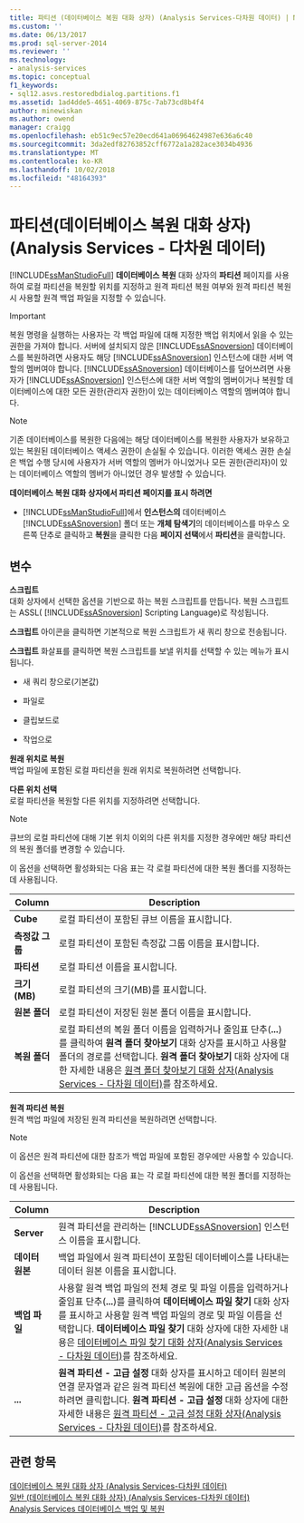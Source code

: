 ```yaml
---
title: 파티션 (데이터베이스 복원 대화 상자) (Analysis Services-다차원 데이터) | Microsoft Docs
ms.custom: ''
ms.date: 06/13/2017
ms.prod: sql-server-2014
ms.reviewer: ''
ms.technology:
- analysis-services
ms.topic: conceptual
f1_keywords:
- sql12.asvs.restoredbdialog.partitions.f1
ms.assetid: 1ad4dde5-4651-4069-875c-7ab73cd8b4f4
author: minewiskan
ms.author: owend
manager: craigg
ms.openlocfilehash: eb51c9ec57e20ecd641a06964624987e636a6c40
ms.sourcegitcommit: 3da2edf82763852cff6772a1a282ace3034b4936
ms.translationtype: MT
ms.contentlocale: ko-KR
ms.lasthandoff: 10/02/2018
ms.locfileid: "48164393"
---
```

# <a name="partitions-restore-database-dialog-box-analysis-services---multidimensional-data"></a>파티션(데이터베이스 복원 대화 상자)(Analysis Services - 다차원 데이터)
  [!INCLUDE[ssManStudioFull](../includes/ssmanstudiofull-md.md)] **데이터베이스 복원** 대화 상자의 **파티션** 페이지를 사용하여 로컬 파티션을 복원할 위치를 지정하고 원격 파티션 복원 여부와 원격 파티션 복원 시 사용할 원격 백업 파일을 지정할 수 있습니다.  
  
> [!IMPORTANT]  
>  복원 명령을 실행하는 사용자는 각 백업 파일에 대해 지정한 백업 위치에서 읽을 수 있는 권한을 가져야 합니다. 서버에 설치되지 않은 [!INCLUDE[ssASnoversion](../includes/ssasnoversion-md.md)] 데이터베이스를 복원하려면 사용자도 해당 [!INCLUDE[ssASnoversion](../includes/ssasnoversion-md.md)] 인스턴스에 대한 서버 역할의 멤버여야 합니다. [!INCLUDE[ssASnoversion](../includes/ssasnoversion-md.md)] 데이터베이스를 덮어쓰려면 사용자가 [!INCLUDE[ssASnoversion](../includes/ssasnoversion-md.md)] 인스턴스에 대한 서버 역할의 멤버이거나 복원할 데이터베이스에 대한 모든 권한(관리자 권한)이 있는 데이터베이스 역할의 멤버여야 합니다.  
  
> [!NOTE]  
>  기존 데이터베이스를 복원한 다음에는 해당 데이터베이스를 복원한 사용자가 보유하고 있는 복원된 데이터베이스 액세스 권한이 손실될 수 있습니다. 이러한 액세스 권한 손실은 백업 수행 당시에 사용자가 서버 역할의 멤버가 아니었거나 모든 권한(관리자)이 있는 데이터베이스 역할의 멤버가 아니었던 경우 발생할 수 있습니다.  
  
 **데이터베이스 복원 대화 상자에서 파티션 페이지를 표시 하려면**  
  
-   [!INCLUDE[ssManStudioFull](../includes/ssmanstudiofull-md.md)]에서 **인스턴스의** 데이터베이스 [!INCLUDE[ssASnoversion](../includes/ssasnoversion-md.md)] 폴더 또는 **개체 탐색기**의 데이터베이스를 마우스 오른쪽 단추로 클릭하고 **복원**을 클릭한 다음 **페이지 선택**에서 **파티션**을 클릭합니다.  
  
## <a name="options"></a>변수  
 **스크립트**  
 대화 상자에서 선택한 옵션을 기반으로 하는 복원 스크립트를 만듭니다. 복원 스크립트는 ASSL( [!INCLUDE[ssASnoversion](../includes/ssasnoversion-md.md)] Scripting Language)로 작성됩니다.  
  
 **스크립트** 아이콘을 클릭하면 기본적으로 복원 스크립트가 새 쿼리 창으로 전송됩니다.  
  
 **스크립트** 화살표를 클릭하면 복원 스크립트를 보낼 위치를 선택할 수 있는 메뉴가 표시됩니다.  
  
-   새 쿼리 창으로(기본값)  
  
-   파일로  
  
-   클립보드로  
  
-   작업으로  
  
 **원래 위치로 복원**  
 백업 파일에 포함된 로컬 파티션을 원래 위치로 복원하려면 선택합니다.  
  
 **다른 위치 선택**  
 로컬 파티션을 복원할 다른 위치를 지정하려면 선택합니다.  
  
> [!NOTE]  
>  큐브의 로컬 파티션에 대해 기본 위치 이외의 다른 위치를 지정한 경우에만 해당 파티션의 복원 폴더를 변경할 수 있습니다.  
  
 이 옵션을 선택하면 활성화되는 다음 표는 각 로컬 파티션에 대한 복원 폴더를 지정하는 데 사용됩니다.  
  
|Column|Description|  
|------------|-----------------|  
|**Cube**|로컬 파티션이 포함된 큐브 이름을 표시합니다.|  
|**측정값 그룹**|로컬 파티션이 포함된 측정값 그룹 이름을 표시합니다.|  
|**파티션**|로컬 파티션 이름을 표시합니다.|  
|**크기(MB)**|로컬 파티션의 크기(MB)를 표시합니다.|  
|**원본 폴더**|로컬 파티션이 저장된 원본 폴더 이름을 표시합니다.|  
|**복원 폴더**|로컬 파티션의 복원 폴더 이름을 입력하거나 줄임표 단추(**...**)를 클릭하여 **원격 폴더 찾아보기** 대화 상자를 표시하고 사용할 폴더의 경로를 선택합니다. **원격 폴더 찾아보기** 대화 상자에 대한 자세한 내용은 [원격 폴더 찾아보기 대화 상자&#40;Analysis Services - 다차원 데이터&#41;](browse-for-remote-folder-dialog-box-analysis-services-multidimensional-data.md)를 참조하세요.|  
  
 **원격 파티션 복원**  
 원격 백업 파일에 저장된 원격 파티션을 복원하려면 선택합니다.  
  
> [!NOTE]  
>  이 옵션은 원격 파티션에 대한 참조가 백업 파일에 포함된 경우에만 사용할 수 있습니다.  
  
 이 옵션을 선택하면 활성화되는 다음 표는 각 로컬 파티션에 대한 복원 폴더를 지정하는 데 사용됩니다.  
  
|Column|Description|  
|------------|-----------------|  
|**Server**|원격 파티션을 관리하는 [!INCLUDE[ssASnoversion](../includes/ssasnoversion-md.md)] 인스턴스 이름을 표시합니다.|  
|**데이터 원본**|백업 파일에서 원격 파티션이 포함된 데이터베이스를 나타내는 데이터 원본 이름을 표시합니다.|  
|**백업 파일**|사용할 원격 백업 파일의 전체 경로 및 파일 이름을 입력하거나 줄임표 단추(**...**)를 클릭하여 **데이터베이스 파일 찾기** 대화 상자를 표시하고 사용할 원격 백업 파일의 경로 및 파일 이름을 선택합니다. **데이터베이스 파일 찾기** 대화 상자에 대한 자세한 내용은 [데이터베이스 파일 찾기 대화 상자&#40;Analysis Services - 다차원 데이터&#41;](locate-database-files-dialog-box-analysis-services-multidimensional-data.md)를 참조하세요.|  
|**...**|**원격 파티션 - 고급 설정** 대화 상자를 표시하고 데이터 원본의 연결 문자열과 같은 원격 파티션 복원에 대한 고급 옵션을 수정하려면 클릭합니다. **원격 파티션 - 고급 설정** 대화 상자에 대한 자세한 내용은 [원격 파티션 - 고급 설정 대화 상자&#40;Analysis Services - 다차원 데이터&#41;](remote-partitions-advanced-settings-dialog-analysis-services-multidimensional-data.md)를 참조하세요.|  
  
## <a name="see-also"></a>관련 항목  
 [데이터베이스 복원 대화 상자 &#40;Analysis Services-다차원 데이터&#41;](restore-database-dialog-box-analysis-services-multidimensional-data.md)   
 [일반 &#40;데이터베이스 복원 대화 상자&#41; &#40;Analysis Services-다차원 데이터&#41;](general-restore-database-dialog-box-analysis-services-multidimensional-data.md)   
 [Analysis Services 데이터베이스 백업 및 복원](multidimensional-models/backup-and-restore-of-analysis-services-databases.md)  
  
  
